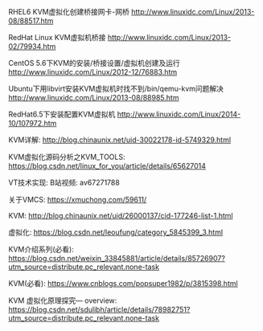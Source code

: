 RHEL6 KVM虚拟化创建桥接网卡-网桥 http://www.linuxidc.com/Linux/2013-08/88517.htm

RedHat Linux KVM虚拟机桥接 http://www.linuxidc.com/Linux/2013-02/79934.htm

CentOS 5.6下KVM的安装/桥接设置/虚拟机创建及运行 http://www.linuxidc.com/Linux/2012-12/76883.htm

Ubuntu下用libvirt安装KVM虚拟机时找不到/bin/qemu-kvm问题解决 http://www.linuxidc.com/Linux/2013-08/88985.htm

RedHat6.5下安装配置KVM虚拟机 http://www.linuxidc.com/Linux/2014-10/107972.htm

KVM详解: http://blog.chinaunix.net/uid-30022178-id-5749329.html

KVM虚拟化源码分析之KVM_TOOLS: https://blog.csdn.net/linux_for_you/article/details/65627014

VT技术实现: B站视频: av67271788

关于VMCS: https://xmuchong.com/59611/

KVM: http://blog.chinaunix.net/uid/26000137/cid-177246-list-1.html

虚拟化: https://blog.csdn.net/leoufung/category_5845399_3.html

KVM介绍系列(必看): https://blog.csdn.net/weixin_33845881/article/details/85726907?utm_source=distribute.pc_relevant.none-task

KVM(必看): https://www.cnblogs.com/popsuper1982/p/3815398.html

KVM 虚拟化原理探究— overview: https://blog.csdn.net/sdulibh/article/details/78982751?utm_source=distribute.pc_relevant.none-task